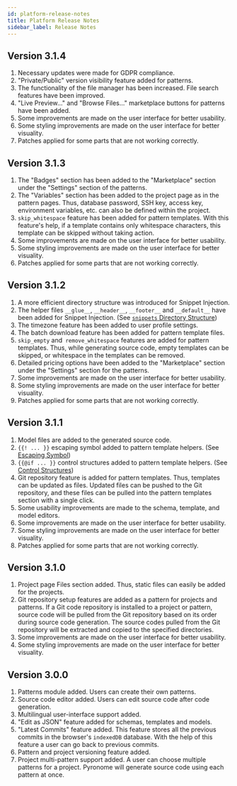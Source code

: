 ```yaml
---
id: platform-release-notes
title: Platform Release Notes
sidebar_label: Release Notes
---
```


<a id="aHeaderMenuAnchor" data-header-menu="Docs"></a>

## Version 3.1.4

1. Necessary updates were made for GDPR compliance.
2. "Private/Public" version visibility feature added for patterns.
3. The functionality of the file manager has been increased. File search features have been improved.
4. "Live Preview..." and "Browse Files..." marketplace buttons for patterns have been added.
5. Some improvements are made on the user interface for better usability.
6. Some styling improvements are made on the user interface for better visuality.
7. Patches applied for some parts that are not working correctly.

## Version 3.1.3

1. The "Badges" section has been added to the "Marketplace" section under the "Settings" section of the patterns.
2. The "Variables" section has been added to the project page as in the pattern pages. Thus, database password, SSH key, access key, environment variables, etc. can also be defined within the project.
3. `skip_whitespace` feature has been added for pattern templates. With this feature's help, if a template contains only whitespace characters, this template can be skipped without taking action.
4. Some improvements are made on the user interface for better usability.
5. Some styling improvements are made on the user interface for better visuality.
6. Patches applied for some parts that are not working correctly.

## Version 3.1.2

1. A more efficient directory structure was introduced for Snippet Injection.
2. The helper files `__glue__`, `__header__`, `__footer__` and `__default__` have been added for Snippet Injection. (See [`snippets` Directory Structure](/latest/en/docs/reference-snippet-injection/#snippets-directory-structure))
3. The timezone feature has been added to user profile settings.
4. The batch download feature has been added for pattern template files.
5. `skip_empty` and` remove_whitespace` features are added for pattern templates. Thus, while generating source code, empty templates can be skipped, or whitespace in the templates can be removed.
6. Detailed pricing options have been added to the "Marketplace" section under the "Settings" section for the patterns.
7. Some improvements are made on the user interface for better usability.
8. Some styling improvements are made on the user interface for better visuality.
9. Patches applied for some parts that are not working correctly.

## Version 3.1.1

1. Model files are added to the generated source code.
2. `{{! ... }}` escaping symbol added to pattern template helpers. (See [Escaping Symbol](/latest/en/docs/reference-pattern-template-source-helpers/#escaping-symbol))
3. `{{@if ... }}` control structures added to pattern template helpers. (See [Control Structures](/latest/en/docs/reference-pattern-template-source-helpers/#control-structures))
4. Git repository feature is added for pattern templates. Thus, templates can be updated as files. Updated files can be pushed to the Git repository, and these files can be pulled into the pattern templates section with a single click.
5. Some usability improvements are made to the schema, template, and model editors.
6. Some improvements are made on the user interface for better usability.
7. Some styling improvements are made on the user interface for better visuality.
8. Patches applied for some parts that are not working correctly.

## Version 3.1.0

1. Project page Files section added. Thus, static files can easily be added for the projects.
2. Git repository setup features are added as a pattern for projects and patterns. If a Git code repository is installed to a project or pattern, source code will be pulled from the Git repository based on its order during source code generation. The source codes pulled from the Git repository will be extracted and copied to the specified directories.
3. Some improvements are made on the user interface for better usability.
4. Some styling improvements are made on the user interface for better visuality.

## Version 3.0.0

1. Patterns module added. Users can create their own patterns.
2. Source code editor added. Users can edit source code after code generation.
3. Multilingual user-interface support added.
4. "Edit as JSON" feature added for schemas, templates and models.
5. "Latest Commits" feature added. This feature stores all the previous commits in the browser's `indexedDB` database. With the help of this feature a user can go back to previous commits.
6. Pattern and project versioning feature added.
7. Project multi-pattern support added. A user can choose multiple patterns for a project. Pyronome will generate source code using each pattern at once.